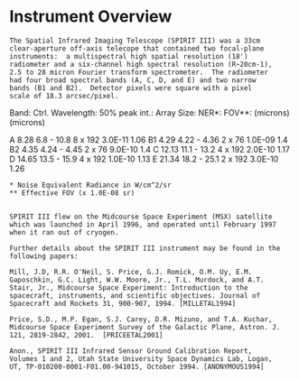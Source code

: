 
 
 
  Instrument Overview
  ===================
    The Spatial Infrared Imaging Telescope (SPIRIT III) was a 33cm
    clear-aperture off-axis telecope that contained two focal-plane
    instruments:  a multispectral high spatial resolution (18')
    radiometer and a six-channel high spectral resolution (R~20cm-1),
    2.5 to 28 micron Fourier transform spectrometer.  The radiometer
    had four broad spectral bands (A, C, D, and E) and two narrow
    bands (B1 and B2).  Detector pixels were square with a pixel
    scale of 18.3 arcsec/pixel.
 
Band:  Ctrl. Wavelength:  50% peak int.:   Array Size:   NER*:  FOV**:
            (microns)       (microns)
 
A          8.28            6.8  - 10.8      8 x 192     3.0E-11   1.06
B1         4.29            4.22 -  4.36     2 x 76      1.0E-09   1.4
B2         4.35            4.24 -  4.45     2 x 76      9.0E-10   1.4
C         12.13           11.1  - 13.2      4 x 192     2.0E-10   1.17
D         14.65           13.5  - 15.9      4 x 192     1.0E-10   1.13
E         21.34           18.2  - 25.1      2 x 192     3.0E-10   1.26
 
    * Noise Equivalent Radiance in W/cm^2/sr
    ** Effective FOV (x 1.0E-08 sr)
 
 
    SPIRIT III flew on the Midcourse Space Experiment (MSX) satellite
    which was launched in April 1996, and operated until February 1997
    when it ran out of cryogen.
 
    Further details about the SPIRIT III instrument may be found in the
    following papers:
 
    Mill, J.D, R.R. O'Neil, S. Price, G.J. Romick, O.M. Uy, E.M.
    Gaposchkin, G.C. Light, W.W. Moore, Jr., T.L. Murdock, and A.T.
    Stair, Jr., Midcourse Space Experiment: Introduction to the
    spacecraft, instruments, and scientific objectives. Journal of
    Spacecraft and Rockets 31, 900-907, 1994. [MILLETAL1994]
 
    Price, S.D., M.P. Egan, S.J. Carey, D.R. Mizuno, and T.A. Kuchar,
    Midcourse Space Experiment Survey of the Galactic Plane, Astron. J.
    121, 2819-2842, 2001.  [PRICEETAL2001]
 
    Anon., SPIRIT III Infrared Sensor Ground Calibration Report,
    Volumes 1 and 2, Utah State University Space Dynamics Lab, Logan,
    UT, TP-010200-0001-F01.00-941015, October 1994. [ANONYMOUS1994]

        